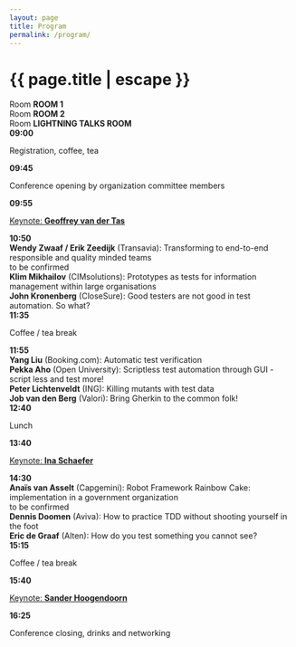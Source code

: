 ```yaml
---
layout: page
title: Program
permalink: /program/
---
```


<h1 class="page-title">{{ page.title | escape }}</h1>

<div class="section">
		<div class="row">
			<div class="col s1"></div>
			<div class="col s3 center">Room <b>ROOM 1</b></div>
			<div class="col s3 center">Room <b>ROOM 2</b></div>
			<div class="col s3 center">Room <b>LIGHTNING TALKS ROOM</b></div>
		</div>
		<div class="row">
        	<div class="col s1 right-align"><b>09:00</b></div>
          	<div class="col s9 center"><p>Registration, coffee, tea</p></div>
        </div>
		<div class="row">
			<div class="col s1 right-align"><b>09:45</b></div>
  		<div class="col s9 center light-green lighten-3"><p>Conference opening by organization committee members</p></div>
		</div>
		<div class="row">
			<div class="col s1 right-align"><b>09:55</b></div>
  		<div class="col s9 center light-green lighten-3"><p><a href="/keynotes#keynote2">Keynote: <b>Geoffrey van der Tas</b></a></p></div>
		</div>
		<div class="row">
			<div class="col s1 right-align"><b>10:50</b></div>
			<div class="col s3"><b>Wendy Zwaaf / Erik Zeedijk</b> (Transavia): Transforming to end-to-end responsible and quality minded teams</div>
			<div class="col s3">to be confirmed</div>
			<div class="col s3"><b>Klim Mikhailov</b> (CIMsolutions): Prototypes as tests for information management within large organisations<br/><b>John Kronenberg</b> (CloseSure): Good testers are not good in test automation. So what?</div>
		</div>
		<div class="row">
            <div class="col s1 right-align"><b>11:35</b></div>
            <div class="col s9 center light-green lighten-3"><p>Coffee / tea break</p></div>
        </div>
		<div class="row">
			<div class="col s1 right-align"><b>11:55</b></div>
			<div class="col s3"><b>Yang Liu</b> (Booking.com): Automatic test verification</div>
			<div class="col s3"><b>Pekka Aho</b> (Open University): Scriptless test automation through GUI - script less and test more!</div>
			<div class="col s3"><b>Peter Lichtenveldt</b> (ING): Killing mutants with test data<br/><b>Job van den Berg</b> (Valori): Bring Gherkin to the common folk!</div>
		</div>
		<div class="row">
            <div class="col s1 right-align"><b>12:40</b></div>
            <div class="col s9 center light-green lighten-3"><p>Lunch</p></div>
        </div>
        <div class="row">
        	<div class="col s1 right-align"><b>13:40</b></div>
          	<div class="col s9 center light-green lighten-3"><p><a href="/keynotes#keynote3">Keynote: <b>Ina Schaefer</b></a></p></div>
        </div>
		<div class="row">
			<div class="col s1 right-align"><b>14:30</b></div>
			<div class="col s3"><b>Anaïs van Asselt</b> (Capgemini): Robot Framework Rainbow Cake: implementation in a government organization</div>
			<div class="col s3">to be confirmed</div>
			<div class="col s3"><b>Dennis Doomen</b> (Aviva): How to practice TDD without shooting yourself in the foot<br/><b>Eric de Graaf</b> (Alten): How do you test something you cannot see?</div>
		</div>
		<div class="row">
            <div class="col s1 right-align"><b>15:15</b></div>
            <div class="col s9 center light-green lighten-3"><p>Coffee / tea break</p></div>
        </div>
		<div class="row">
            <div class="col s1 right-align"><b>15:40</b></div>
            <div class="col s9 center light-green lighten-3"><p><a href="/keynotes#keynote1">Keynote: <b>Sander Hoogendoorn</b></a></p></div>
        </div>
		<div class="row">
            <div class="col s1 right-align"><b>16:25</b></div>
            <div class="col s9 center light-green lighten-3"><p>Conference closing, drinks and networking</p></div>
        </div>
</div>
